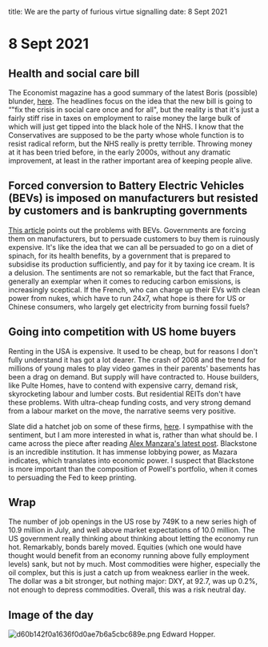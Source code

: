 title: We are the party of furious virtue signalling
date: 8 Sept 2021

# 8 Sept 2021

## Health and social care bill

The Economist magazine has a good summary of the latest Boris (possible) blunder, [here](https://www.economist.com/britain/boris-johnson-at-last-grasps-the-nettle-of-social-care-reform/21804364).
The headlines focus on the idea that the new bill is going to “"fix the crisis in social care once and for all", but the reality is that it's just a fairly stiff rise in taxes on employment to raise money the large bulk of which will just get tipped into the black hole of the NHS. 
I know that the Conservatives are supposed to be the party whose whole function is to resist radical reform, but the NHS really is pretty terrible.
Throwing money at it has been tried before, in the early 2000s, without any dramatic improvement, at least in the rather important area of keeping people alive.

## Forced conversion to Battery Electric Vehicles (BEVs) is imposed on manufacturers but resisted by customers and is bankrupting governments

[This article](https://atlantico.fr/article/decryptage/salon-de-munich---l-electrique-s-impose-chez-les-constructeurs-mais-les-clients-boudent-et-les-etats-se-ruinent-en-subventions-automobile-industrie-avenir-jean-marc-sylvestre) points out the problems with BEVs. Governments are forcing them on manufacturers, but to persuade customers to buy them is ruinously expensive. It's like the idea that we can all be persuaded to go on a diet of spinach, for its health benefits, by a government that is prepared to subsidise its production sufficiently, and pay for it by taxing ice cream. 
It is a delusion.
The sentiments are not so remarkable, but the fact that France, generally an exemplar when it comes to reducing carbon emissions, is increasingly sceptical.
If the French, who can charge up their EVs with clean power from nukes, which have to run 24x7, what hope is there for US or Chinese consumers, who largely get electricity from burning fossil fuels?

## Going into competition with US home buyers

Renting in the USA is expensive. 
It used to be cheap, but for reasons I don't fully understand it has got a lot dearer.
The crash of 2008 and the trend for millions of young males to play video games in their parents' basements has been a drag on demand.
But supply will have contracted to.
House builders, like Pulte Homes, have to contend with expensive carry, demand risk, skyrocketing labour and lumber costs.
But residential REITs don't have these problems. 
With ultra-cheap funding costs, and very strong demand from a labour market on the move, the narrative seems very positive.

Slate did a hatchet job on some of these firms, [here](https://slate.com/business/2021/06/blackrock-invitation-houses-investment-firms-real-estate.html).
I sympathise with the sentiment, but I am more interested in what is, rather than what should be.
I came across the piece after reading [Alex Manzara's latest post](https://www.chartpoint.com/but-i-have-a-reservation/).
Blackstone is an incredible institution. It has immense lobbying power, as Mazara indicates, which translates into economic power.
I suspect that Blackstone is more important than the composition of Powell's portfolio, when it comes to persuading the Fed to keep printing.

## Wrap

The number of job openings in the US rose by 749K to a new series high of 10.9 million in July, and well above market expectations of 10.0 million.
The US government really thinking about thinking about letting the economy run hot.
Remarkably, bonds barely moved. Equities (which one would have thought would benefit from an economy running above fully employment levels) sank, but not by much.
Most commodities were higher, especially the oil complex, but this is just a catch up from weakness earlier in the week.
The dollar was a bit stronger, but nothing major: DXY, at 92.7, was up 0.2%, not enough to depress commodities.
Overall, this was a risk neutral day.

## Image of the day

![d60b142f0a1636f0d0ae7b6a5cbc689e.png]({attach}d60b142f0a1636f0d0ae7b6a5cbc689e.png)
Edward Hopper.

